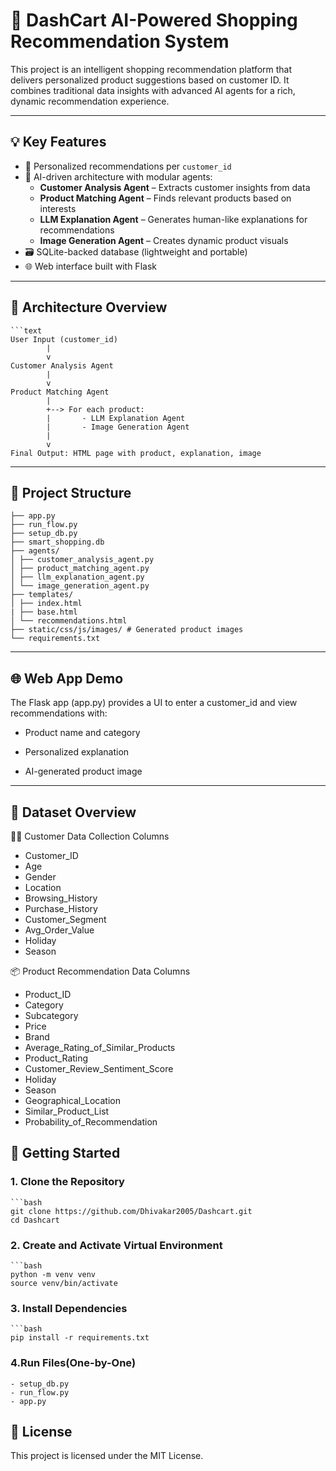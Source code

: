 # 🛒 DashCart AI-Powered Shopping Recommendation System

This project is an intelligent shopping recommendation platform that delivers personalized product suggestions based on customer ID. It combines traditional data insights with advanced AI agents for a rich, dynamic recommendation experience.

---

## 💡 Key Features

- 🎯 Personalized recommendations per `customer_id`
- 🤖 AI-driven architecture with modular agents:
  - **Customer Analysis Agent** – Extracts customer insights from data
  - **Product Matching Agent** – Finds relevant products based on interests
  - **LLM Explanation Agent** – Generates human-like explanations for recommendations
  - **Image Generation Agent** – Creates dynamic product visuals
- 🗃️ SQLite-backed database (lightweight and portable)
- 🌐 Web interface built with Flask

---

## 🧠 Architecture Overview

    ```text
    User Input (customer_id)
            |
            v
    Customer Analysis Agent
            |
            v
    Product Matching Agent
            |
            +--> For each product:
            |       - LLM Explanation Agent
            |       - Image Generation Agent
            |
            v
    Final Output: HTML page with product, explanation, image



---

## 📁 Project Structure

    ├── app.py
    ├── run_flow.py 
    ├── setup_db.py
    ├── smart_shopping.db 
    ├── agents/ 
    │ ├── customer_analysis_agent.py
    │ ├── product_matching_agent.py
    │ ├── llm_explanation_agent.py
    │ └── image_generation_agent.py
    ├── templates/
    │ ├── index.html
    | ├── base.html
    │ └── recommendations.html
    ├── static/css/js/images/ # Generated product images
    └── requirements.txt

---

## 🌐 Web App Demo
The Flask app (app.py) provides a UI to enter a customer_id and view recommendations with:

- Product name and category

- Personalized explanation

- AI-generated product image

---

## 📂 Dataset Overview
🧍‍♂ Customer Data Collection Columns
- Customer_ID
- Age
- Gender
- Location
- Browsing_History
- Purchase_History
- Customer_Segment
- Avg_Order_Value
- Holiday
- Season

📦 Product Recommendation Data Columns
- Product_ID
- Category
- Subcategory
- Price
- Brand
- Average_Rating_of_Similar_Products
- Product_Rating
- Customer_Review_Sentiment_Score
- Holiday
- Season
- Geographical_Location
- Similar_Product_List
- Probability_of_Recommendation

## 🚀 Getting Started

### 1. Clone the Repository

    ```bash
    git clone https://github.com/Dhivakar2005/Dashcart.git
    cd Dashcart

### 2. Create and Activate Virtual Environment
    ```bash
    python -m venv venv
    source venv/bin/activate

### 3. Install Dependencies
    ```bash
    pip install -r requirements.txt

### 4.Run Files(One-by-One)
    - setup_db.py
    - run_flow.py
    - app.py


## 📄 License
This project is licensed under the MIT License.

